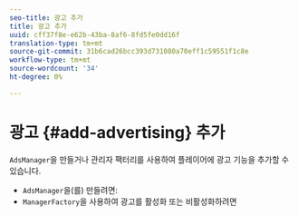 ```yaml
---
seo-title: 광고 추가
title: 광고 추가
uuid: cff37f8e-e62b-43ba-8af6-8fd5fe0dd16f
translation-type: tm+mt
source-git-commit: 31b6cad26bcc393d731080a70eff1c59551f1c8e
workflow-type: tm+mt
source-wordcount: '34'
ht-degree: 0%

---
```



# 광고 {#add-advertising} 추가

`AdsManager`을 만들거나 관리자 팩터리를 사용하여 플레이어에 광고 기능을 추가할 수 있습니다.

* `AdsManager`을(를) 만들려면:
* `ManagerFactory`을 사용하여 광고를 활성화 또는 비활성화하려면